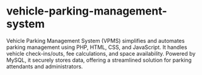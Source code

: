 # vehicle-parking-management-system
Vehicle Parking Management System (VPMS) simplifies and automates parking management using PHP, HTML, CSS, and JavaScript. It handles vehicle check-ins/outs, fee calculations, and space availability. Powered by MySQL, it securely stores data, offering a streamlined solution for parking attendants and administrators.
